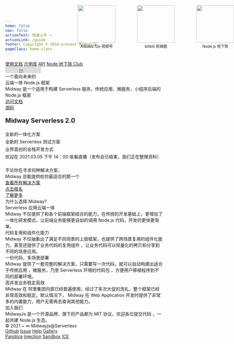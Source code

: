 ```yaml
---
home: false
nav: false
actionText: 快速上手 →
actionLink: /guide
footer: Copyright © 2018-present MidwayJs
pageClass: home-class
---
```

<div class="home-container">
  <div class="top-header-container">
    <div class="content-container">
      <div class="home-logo"></div>
      <div class="top-right">
        <nav>
          <a href="https://www.yuque.com/midwayjs/midway_v2" class="home-link link">使用文档</a>
          <!-- <a href="https://www.yuque.com/midwayjs/midway_v2" class="home-link link">API</a> -->
          <a href="http://demo.midwayjs.org/" class="home-link link">示例库</a>
          <a href="/api-reference/index.html" class="home-link link">API</a>
          <a href="https://subway.midwayjs.org" class="home-link link">Node 地下铁 Club</a>
        </nav>
        <iframe frameborder="0" scrolling="0" width="114" height="20" title="Star Midway on GitHub" src="https://ghbtns.com/github-btn.html?user=midwayjs&repo=midway&type=star&count=true"></iframe>
      </div>
    </div>
  </div>
  <div class="home-top">
    <div class="content-container">
      <div class="home-top-title">
        <div class="home-top-line">一个面向未来的</div>
        <div class="home-top-line">云端一体 Node.js 框架</div>
        <div class="home-top-mini-line">Midway 是一个适用于构建 Serverless 服务，传统应用、微服务，小程序后端的 Node.js 框架</div>
      </div>
      <div class="home-top-button-list">
        <a class="home-top-button button view" href="https://www.yuque.com/midwayjs/midway_v2"><span class="buttonScale"></span><div>访问文档</div></a>
        <a class="home-top-button button white" href="https://github.com/midwayjs/midway"><span class="buttonScale"></span><div><i class="github"></i>源码</div></a>
      </div>
    </div>
  </div>
  <div class="home-banner">
    <div class="content-container" style="font-size:14px;padding: 20px 0;line-height:24px;">
      <div style="font-weight:bold;font-size:20px;margin-bottom:20px">Midway Serverless 2.0</div>
      <div>全新的一体化方案</div>
      <div>全新的 Serverless 测试方案</div>
      <div>业界首创的全栈开发方式</div>
      <div>欢迎在 2021.03.05 下午 14：00 收看直播（发布会已结束，我们正在整理资料）</div>
      <div style="display:flex;top: 20px;position: absolute;right: 0;width: 500px;justify-content: space-between;">
        <div style="text-align:center;display: block;">
          <img style="width: 120px;display: block;" src="https://img.alicdn.com/imgextra/i2/O1CN01EImRFK1av7imVOPYh_!!6000000003391-2-tps-364-370.png"/>
          <span style="font-size:12px;">Alibaba f2e 视频号</span>
        </div>
        <div style="text-align:center;">
          <img style="width: 120px;display: block;" src="https://img.alicdn.com/imgextra/i3/O1CN01UU6JkF1bzX9RhNew0_!!6000000003536-2-tps-364-370.png"/>
          <span style="font-size:12px;">bilibili 前端圈</span>
        </div>
         <div style="text-align:center;display: block;">
          <img style="width: 120px;display: block;" src="https://gw.alicdn.com/imgextra/i4/O1CN01QJJIeQ235TuzhaJ0i_!!6000000007204-2-tps-1280-1280.png"/>
          <span style="font-size:12px;">Node.js 地下铁</span>
        </div>
      </div>
    </div>
  </div>
  <div class="home-solutions">
    <div class="content-container">
      <div class="home-solution-title">不论你在寻求何种解决方案，</div>
      <div class="home-solution-title">Midway 总能提供给你最适合的那一个</div>
      <div class="home-solution-list" id="home-solution-container"></div>
      <div class="home-top-container" id="top-wall">
      </div>
      <a class="home-solution-more button" href="http://demo.midwayjs.org/"><span class="buttonScale"></span><div>查看所有解决方案</div></a>
      <div class="home-ad-middle">
        <div class="ad-middle-card" style="background-image: url('//gw.alicdn.com/tfs/TB15dfUnsVl614jSZKPXXaGjpXa-2184-1096.png');">
          <a class="ad-middle-button button white" href="http://d2forum.alibaba-inc.com/" target="_blank"><span class="buttonScale"></span><div>点击报名</div></a>
        </div>
        <div class="ad-middle-card" style="background-image: url('//img.alicdn.com/tfs/TB1EA7elBBh1e4jSZFhXXcC9VXa-1092-548.jpg');">
          <a class="ad-middle-button button white" href="https://mudu.tv/watch/7560584"><span class="buttonScale"></span><div>了解更多</div></a>
        </div>
      </div>
    </div>
  </div>
  <div class="home-why-use">
    <div class="content-container">
      <div class="home-why-use-title">为什么选择 Midway?</div>
      <div class="home-why-use-card">
        <div class="home-why-card-title">Serverless 应用云端一体</div>
        <div class="home-why-card-content">Midway 不仅提供了和各个前端框架结合的能力，在传统的开发基础上，更增加了一体化研发模式，让前端业务能够更自如的调用 Node.js 代码，开发的更快更简单。</div>
        <div class="home-why-img" style="background-image: url('//gw.alicdn.com/tfs/TB11GybUAL0gK0jSZFAXXcA9pXa-868-694.png')"></div>
      </div>
      <div class="home-why-use-card right">
        <div class="home-why-card-title">代码复用和组件化能力</div>
        <div class="home-why-card-content">Midway  不仅抽象出了满足不同场景的上层框架，也提供了跨场景复用的组件化能力，甚至还提供了业务代码的复用组件 ，让业务代码可以轻量化的拷贝和分享到不同的场景应用。</div>
        <div class="home-why-img left" style="background-image: url('//gw.alicdn.com/tfs/TB19oAZisVl614jSZKPXXaGjpXa-956-780.png')"></div>
      </div>
      <div class="home-why-use-card">
        <div class="home-why-card-title">一份代码，多场景部署</div>
        <div class="home-why-card-content">Midway 提供了一套完整的解决方案，只需要写一次代码，就可以自动构建出适合于传统应用 ，微服务，乃至 Serverless 环境的代码包 ，方便用户移植程序到不同的部署环境。</div>
        <div class="home-why-img" style="background-image: url('//gw.alicdn.com/tfs/TB1S9aaUEY1gK0jSZFMXXaWcVXa-838-754.png')"></div>
      </div>
      <div class="home-why-use-card right">
        <div class="home-why-card-title">高并发业务稳定高效</div>
        <div class="home-why-card-content">Midway 在 阿里集团内部已经普遍使用，经过了多次大促的洗礼，整个框架已经非常高效和稳定。默认情况下， Midway 在 Web Application 开发时提供了非常多的内置能力，用户无需再去查询其他能力。</div>
        <div class="home-why-img left" style="background-image: url('//gw.alicdn.com/tfs/TB1xIBqi9R26e4jSZFEXXbwuXXa-922-694.png')"></div>
      </div>
    </div>
  </div>
  <div class="home-joinus">
    <div class="content-container">
      <div class="home-joinus-title">加入我们</div>
      <div class="home-joinus-sub-title">MidwayJs 是一个开源品牌，旗下的产品都为 MIT 协议，欢迎各位提交代码 ，一起共建 Node.js 生态。</div>
      <div class="home-joinus-contribute"></div>
    </div>
  </div>
  <div class="home-bottom">
    <div class="content-container">
      <div class="home-left">
        <div class="home-copyright">© 2021 ~ ∞ Midwayjs@Serverless</div>
        <a class="link" href="https://github.com/midwayjs/midway">Github</a>
        <a class="link" href="https://github.com/midwayjs/midway/issues">Issue</a>
        <a class="link" href="https://www.yuque.com/midwayjs/topics">Help</a>
        <a class="link" href="http://demo.midwayjs.org/">Gallery</a>
      </div>
      <a class="bottom-logo"></a>
      <div class="home-right">
        <a class="link" href="https://github.com/midwayjs/pandora">Pandora</a>
        <a class="link" href="https://github.com/midwayjs/injection">Injection</a>
        <a class="link" href="https://github.com/midwayjs/sandbox-docker">Sandbox</a>
        <a class="link" href="https://ice.work/">ICE</a>
      </div>
    </div>
  </div>
  <script type="text/javascript">document.write(unescape("%3Cspan id='cnzz_stat_icon_1279723477'%3E%3C/span%3E%3Cscript src='https://v1.cnzz.com/z_stat.php%3Fid%3D1279723477' type='text/javascript'%3E%3C/script%3E"));</script>
</div>
<script>
let topWallList = [
  { cover: '//gw.alicdn.com/imgextra/i4/19999999999999/O1CN01PEPPo02NjasvUe8cc_!!19999999999999-2-tps.png' }, // react
  { cover: '//gw.alicdn.com/tfs/TB1Cdu2UYr1gK0jSZFDXXb9yVXa-1200-669.png' }, // vue
  { cover: '//gw.alicdn.com/tfs/TB18DKdjCR26e4jSZFEXXbwuXXa-1200-669.png' }, // rax
  { cover: '//gw.alicdn.com/tfs/TB11mzgg0Tfau8jSZFwXXX1mVXa-1200-669.png' }, // tablestore
  { cover: '//gw.alicdn.com/imgextra/i3/19999999999999/O1CN01HLo3Pi2NjasqFIZbi_!!19999999999999-2-tps.png' }, // koa
  { cover: '//gw.alicdn.com/imgextra/i2/19999999999999/O1CN01LggSYp2NjassPrZeZ_!!19999999999999-2-tps.png' }, // ice
  { cover: '//gw.alicdn.com/tfs/TB1l2LaU1L2gK0jSZFmXXc7iXXa-1200-669.png' }, // hexo
  { cover: '//gw.alicdn.com/tfs/TB12AhMjcVl614jSZKPXXaGjpXa-1200-669.png' }, // express
  { cover: '//gw.alicdn.com/tfs/TB1NtHPh5pE_u4jSZKbXXbCUVXa-1200-669.png' }, // egg
  { cover: '//gw.alicdn.com/tfs/TB1bonEgsieb18jSZFvXXaI3FXa-1200-669.png' }, // dingtalk
  // { cover: '//gw.alicdn.com/tfs/TB1oq7GfxvbeK8jSZPfXXariXXa-1200-669.png' }, // covid19
  { cover: '//gw.alicdn.com/tfs/TB1Fh51U.Y1gK0jSZFMXXaWcVXa-1200-669.png' }, // antd
  { cover: '//gw.alicdn.com/tfs/TB1Ro.miMgP7K4jSZFqXXamhVXa-1200-669.png' }, // typeorm
  { cover: '//gw.alicdn.com/imgextra/i1/19999999999999/O1CN01FDOJdG2NjasvEbjxX_!!19999999999999-2-tps.png' }, // sequelize
  { cover: '//gw.alicdn.com/tfs/TB1MM_aU8r0gK0jSZFnXXbRRXXa-1200-669.png' }, // img
  { cover: '//gw.alicdn.com/tfs/TB1Fuy3UYr1gK0jSZFDXXb9yVXa-1200-669.png' }, // ssr
];
const solutionList = [
  { title: 'Serverless HTTP API' },
  { title: 'Serverless 定时器' },
  { title: 'Serverless 事件触发' },
  { title: 'RESTFul API' },
  { title: 'WebSocket' },
  { title: '微服务' },
  { title: 'React 一体化' },
  { title: 'Vue 一体化' },
  { title: 'ICE 一体化' },
  { title: 'Rax 一体化' },
];
topWallList = topWallList.sort(() => {
  return Math.random() - 0.5;
});
const topWallEle = document.getElementById('top-wall');
const solutionContainer = document.getElementById('home-solution-container');
const topWallItemList = [];
// render top wall
const lastLineIndex = (Math.ceil(topWallList.length / 5) - 1) * 5;
topWallList.forEach((item, i) => {
  const topWallItem = document.createElement('a');
  topWallItem.setAttribute('class', 'top-wall-item');
  topWallItem.setAttribute('href', item.link || 'http://demo.midwayjs.org/');
  topWallItem.setAttribute('target', '_blank');
  const topWallItemInner = document.createElement('div');
  topWallItemInner.setAttribute('class', 'top-wall-item-inner');
  topWallItemInner.style.backgroundImage = `url('${ item.cover }')`;
  topWallItem.appendChild(topWallItemInner);
  topWallEle.appendChild(topWallItem);
  topWallItemList.push(topWallItem);
  setTimeout(function () {
    topWallItem.style.opacity = 1;
  }, Math.random() * 1000);
});
solutionList.forEach((solutionData) => {
  const solutionItem = document.createElement('a');
  solutionItem.setAttribute('class', 'home-solution button');
  solutionItem.setAttribute('href', solutionData.link || 'http://demo.midwayjs.org/');
  solutionItem.setAttribute('target', '_blank');
  solutionItem.innerHTML = '<span class="buttonScale"></span><div>' + (solutionData.title) + '</div>';
  solutionContainer.appendChild(solutionItem);
});
// render why img
const allImg = Array.from(document.querySelectorAll('.home-why-img'));
if (window.IntersectionObserver) {
  const observer = new IntersectionObserver((entries) => {
    entries.forEach(function(entry) {
      let box = entry.target;
      if (entry.intersectionRatio >= 0.9) {
        box.classList.add('display');
        box.previousElementSibling.classList.add('display');
      } else if (entry.intersectionRatio < 0.3) {
        box.classList.remove('display');
        box.previousElementSibling.classList.remove('display');
      }
    });
  }, {
    root: null,
    rootMargin: '0px', 
    threshold: [0.0, 0.1, 0.2, 0.3, 0.7, 0.8, 0.9, 1.0]
  });
  allImg.forEach(function (ele) {
    observer.observe(ele);
  });
} else {
  allImg.forEach(function (ele) {
    ele.classList.add('display');
    ele.previousElementSibling.classList.add('display');
  });
}
</script>

